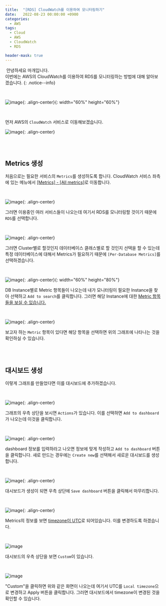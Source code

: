 ```yaml
---
title:  "[RDS] CloudWatch를 이용하여 모니터링하기"
date:   2022-08-23 00:00:00 +0900
categories:
  - AWS
tags:
  - Cloud
  - AWS
  - CloudWatch
  - RDS

header-mask: true
---
```




&nbsp;안녕하세요 마개입니다.  
이번에는 AWS의 CloudWatch를 이용하여 RDS를 모니터링하는 방법에 대해 알아보겠습니다.
{: .notice--info}

<br>

![image](https://user-images.githubusercontent.com/78892113/185961381-e4b854a0-a931-4488-8f13-c4c09cee774e.png){: .align-center}{: width="60%" height="60%"} 

<br>

먼저 AWS의 `CloudWatch` 서비스로 이동해보겠습니다.

![image](https://user-images.githubusercontent.com/78892113/185961693-0a09a225-e566-4791-8379-a01430668579.png){: .align-center}

<br><br>

## Metrics 생성

처음으로는 필요한 서비스의 `Metrics`를 생성하도록 합니다. CloudWatch 서비스 좌측에 있는 메뉴에서 <u>[Metrics] - [All metrics]</u>로 이동합니다.

<br>

![image](https://user-images.githubusercontent.com/78892113/185962397-8daa791a-ca58-4bbf-9737-4b16a76f540f.png){: .align-center}

그러면 이용중인 여러 서비스들이 나오는데 여기서 RDS를 모니터링할 것이기 때문에 `RDS`를 선택합니다.

<br>

![image](https://user-images.githubusercontent.com/78892113/185962528-2b61853b-faad-4b84-915b-a3218c8da558.png){: .align-center}

​그러면 Cluster별로 할것인지 데이터베이스 클래스별로 할 것인지 선택을 할 수 있는데 특정 데이터베이스에 대해서 Metrics가 필요하기 때문에 `[Per-Database Metrics]`를 선택하겠습니다.

<br>

​![image](https://user-images.githubusercontent.com/78892113/185962654-6b892fd3-6266-438f-acf1-a4bfe9d19ee5.png){: .align-center}{: width="60%" height="80%"} 

DB Instance별로 Metric 항목들이 나오는데 내가 모니터링이 필요한 Instance을 찾아 선택하고 `Add to search`를 클릭합니다. 그러면 해당 Instance에 대한 <u>Metric 항목들을 보실 수 있습니다.</u>

<br>

![image](https://user-images.githubusercontent.com/78892113/185962778-0b789bed-789d-48a5-bb7f-0ab2f27d0f17.png){: .align-center}

보고자 하는 `Metric` 항목이 있다면 해당 항목을 선택하면 위의 그래프에 나타나는 것을 확인하실 수 있습니다.

<br><br>

## 대시보드 생성

이렇게 그래프를 만들었다면 이를 대시보드에 추가하겠습니다.

<br>

![image](https://user-images.githubusercontent.com/78892113/185962910-7a292dd6-d348-4d0e-9d2b-e02b4ba68491.png){: .align-center}

그래프의 우측 상단을 보시면 `Actions`가 있습니다. 이를 선택하면 `Add to dashboard`가 나오는데 이것을 클릭합니다.

<br>

​![image](https://user-images.githubusercontent.com/78892113/185962978-e952230f-9777-4e3f-b6c9-a58747cbeb40.png){: .align-center}

dashboard 정보를 입력하라고 나오면 정보에 맞게 작성하고 `Add to dashboard` 버튼을 클릭합니다. 새로 만드는 경우에는 `Create new`를 선택해서 새로운 대시보드를 생성합니다.

<br>

![image](https://user-images.githubusercontent.com/78892113/185963062-68bef70d-3a3d-43ec-b47c-31d20c5a710c.png){: .align-center}

대시보드가 생성이 되면 우측 상단에 `Save dashboard` 버튼을 클릭해서 마무리합니다.

<br>

​![image](https://user-images.githubusercontent.com/78892113/185963157-530df5c4-4957-42c6-980f-9b8a2bccef29.png){: .align-center}

Metrics의 정보를 보면 <u>timezone이 UTC</u>로 되어있습니다. 이를 변경하도록 하겠습니다. 

<br>

![image](https://user-images.githubusercontent.com/78892113/186455030-12bd5b8d-a7e4-4cd4-b217-ab8a2ed2c2e9.png)

대시보드의 우측 상단을 보면 `Custom`이 있습니다.

<br>

![image](https://user-images.githubusercontent.com/78892113/186455139-3e46f593-c469-42d4-8077-799ae9c13243.png)

"Custom"을 클릭하면 위와 같은 화면이 나오는데 여기서 UTC를 `Local timezone`으로 변경하고 Apply 버튼을 클릭합니다. 그러면 대시보드에서 timezone이 변경된 것을 확인할 수 있습니다.